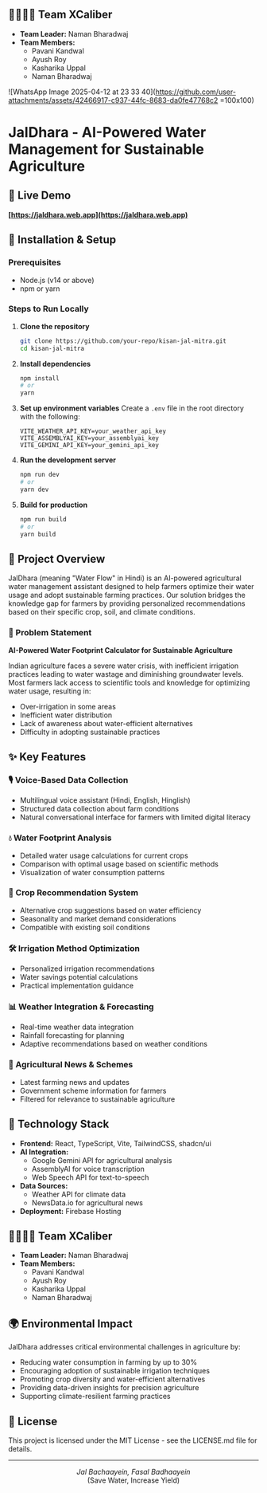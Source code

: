 ## 👨‍👩‍👧‍👦 Team XCaliber

- **Team Leader:** Naman Bharadwaj
- **Team Members:**
  - Pavani Kandwal
  - Ayush Roy
  - Kasharika Uppal
  - Naman Bharadwaj


![WhatsApp Image 2025-04-12 at 23 33 40](https://github.com/user-attachments/assets/42466917-c937-44fc-8683-da0fe47768c2 =100x100)

# JalDhara - AI-Powered Water Management for Sustainable Agriculture



## 🌊 Live Demo
**[https://jaldhara.web.app](https://jaldhara.web.app)**

## 🚀 Installation & Setup

### Prerequisites
- Node.js (v14 or above)
- npm or yarn

### Steps to Run Locally

1. **Clone the repository**
   ```bash
   git clone https://github.com/your-repo/kisan-jal-mitra.git
   cd kisan-jal-mitra
   ```

2. **Install dependencies**
   ```bash
   npm install
   # or
   yarn
   ```

3. **Set up environment variables**
   Create a `.env` file in the root directory with the following:
   ```
   VITE_WEATHER_API_KEY=your_weather_api_key
   VITE_ASSEMBLYAI_KEY=your_assemblyai_key
   VITE_GEMINI_API_KEY=your_gemini_api_key
   ```

4. **Run the development server**
   ```bash
   npm run dev
   # or
   yarn dev
   ```

5. **Build for production**
   ```bash
   npm run build
   # or
   yarn build
   ```

## 📱 Project Overview

JalDhara (meaning "Water Flow" in Hindi) is an AI-powered agricultural water management assistant designed to help farmers optimize their water usage and adopt sustainable farming practices. Our solution bridges the knowledge gap for farmers by providing personalized recommendations based on their specific crop, soil, and climate conditions.

### 🌱 Problem Statement
**AI-Powered Water Footprint Calculator for Sustainable Agriculture**

Indian agriculture faces a severe water crisis, with inefficient irrigation practices leading to water wastage and diminishing groundwater levels. Most farmers lack access to scientific tools and knowledge for optimizing water usage, resulting in:
- Over-irrigation in some areas
- Inefficient water distribution
- Lack of awareness about water-efficient alternatives
- Difficulty in adopting sustainable practices

## ✨ Key Features

### 🎙️ Voice-Based Data Collection
- Multilingual voice assistant (Hindi, English, Hinglish)
- Structured data collection about farm conditions
- Natural conversational interface for farmers with limited digital literacy

### 💧 Water Footprint Analysis
- Detailed water usage calculations for current crops
- Comparison with optimal usage based on scientific methods
- Visualization of water consumption patterns

### 🌾 Crop Recommendation System
- Alternative crop suggestions based on water efficiency
- Seasonality and market demand considerations
- Compatible with existing soil conditions

### 🛠️ Irrigation Method Optimization
- Personalized irrigation recommendations
- Water savings potential calculations
- Practical implementation guidance

### 📊 Weather Integration & Forecasting
- Real-time weather data integration
- Rainfall forecasting for planning
- Adaptive recommendations based on weather conditions

### 📰 Agricultural News & Schemes
- Latest farming news and updates
- Government scheme information for farmers
- Filtered for relevance to sustainable agriculture

## 🔧 Technology Stack

- **Frontend:** React, TypeScript, Vite, TailwindCSS, shadcn/ui
- **AI Integration:** 
  - Google Gemini API for agricultural analysis
  - AssemblyAI for voice transcription
  - Web Speech API for text-to-speech
- **Data Sources:**
  - Weather API for climate data
  - NewsData.io for agricultural news
- **Deployment:** Firebase Hosting

## 👨‍👩‍👧‍👦 Team XCaliber

- **Team Leader:** Naman Bharadwaj
- **Team Members:**
  - Pavani Kandwal
  - Ayush Roy
  - Kasharika Uppal
  - Naman Bharadwaj

## 🌍 Environmental Impact

JalDhara addresses critical environmental challenges in agriculture by:

- Reducing water consumption in farming by up to 30%
- Encouraging adoption of sustainable irrigation techniques
- Promoting crop diversity and water-efficient alternatives
- Providing data-driven insights for precision agriculture
- Supporting climate-resilient farming practices

## 📄 License

This project is licensed under the MIT License - see the LICENSE.md file for details.

---

<p align="center">
  <i>Jal Bachaayein, Fasal Badhaayein</i><br>
  (Save Water, Increase Yield)
</p>
 
